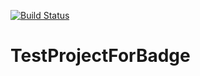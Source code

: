 [![Build Status](https://travis-ci.org/{jevgenijkononov1990}/{TestProjectForBadge}.png?branch=master)](https://travis-ci.org/{ORG-or-USERNAME}/{REPO-NAME})

# TestProjectForBadge
